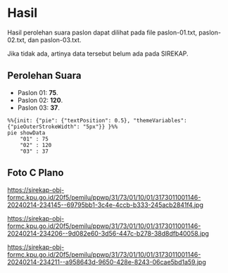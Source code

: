 # Hasil

Hasil perolehan suara paslon dapat dilihat pada file paslon-01.txt, paslon-02.txt, dan paslon-03.txt.

Jika tidak ada, artinya data tersebut belum ada pada SIREKAP.

## Perolehan Suara

 * Paslon 01: **75**.
 * Paslon 02: **120**.
 * Paslon 03: **37**.

```mermaid
%%{init: {"pie": {"textPosition": 0.5}, "themeVariables": {"pieOuterStrokeWidth": "5px"}} }%%
pie showData
    "01" : 75
    "02" : 120
    "03" : 37
```
## Foto C Plano

https://sirekap-obj-formc.kpu.go.id/20f5/pemilu/ppwp/31/73/01/10/01/3173011001146-20240214-234145--69795bb1-3c4e-4ccb-b333-245acb2841f4.jpg

https://sirekap-obj-formc.kpu.go.id/20f5/pemilu/ppwp/31/73/01/10/01/3173011001146-20240214-234206--9d082e60-3d56-447c-b278-38d8dfb40058.jpg

https://sirekap-obj-formc.kpu.go.id/20f5/pemilu/ppwp/31/73/01/10/01/3173011001146-20240214-234211--a958643d-9650-428e-8243-06cae5bd1a59.jpg
